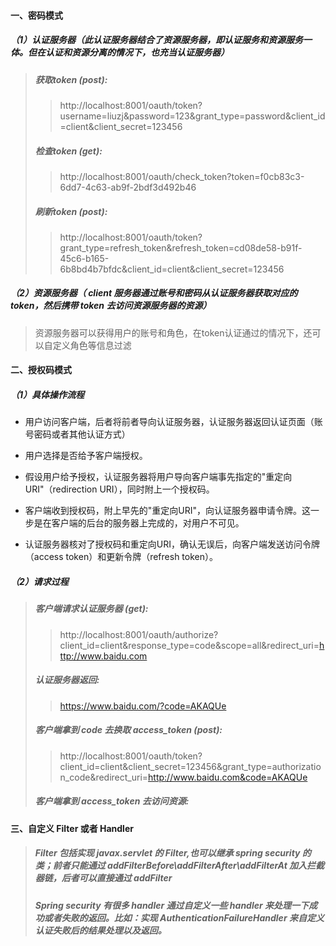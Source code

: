 #### 一、密码模式
##### （1）认证服务器（此认证服务器结合了资源服务器，即认证服务和资源服务一体。但在认证和资源分离的情况下，也充当认证服务器）
> ##### 获取token (post): 
>> http://localhost:8001/oauth/token?username=liuzj&password=123&grant_type=password&client_id=client&client_secret=123456
> ##### 检查token (get): 
>> http://localhost:8001/oauth/check_token?token=f0cb83c3-6dd7-4c63-ab9f-2bdf3d492b46
> ##### 刷新token (post):
>> http://localhost:8001/oauth/token?grant_type=refresh_token&refresh_token=cd08de58-b91f-45c6-b165-6b8bd4b7bfdc&client_id=client&client_secret=123456

##### （2）资源服务器（ client 服务器通过账号和密码从认证服务器获取对应的token，然后携带 token 去访问资源服务器的资源）
> 资源服务器可以获得用户的账号和角色，在token认证通过的情况下，还可以自定义角色等信息过滤

#### 二、授权码模式
##### （1）具体操作流程
- 用户访问客户端，后者将前者导向认证服务器，认证服务器返回认证页面（账号密码或者其他认证方式）

- 用户选择是否给予客户端授权。

- 假设用户给予授权，认证服务器将用户导向客户端事先指定的"重定向URI"（redirection URI），同时附上一个授权码。

- 客户端收到授权码，附上早先的"重定向URI"，向认证服务器申请令牌。这一步是在客户端的后台的服务器上完成的，对用户不可见。

- 认证服务器核对了授权码和重定向URI，确认无误后，向客户端发送访问令牌（access token）和更新令牌（refresh token）。
##### （2）请求过程
> ##### 客户端请求认证服务器 (get): 
>> http://localhost:8001/oauth/authorize?client_id=client&response_type=code&scope=all&redirect_uri=http://www.baidu.com
> ##### 认证服务器返回:
>> https://www.baidu.com/?code=AKAQUe
> ##### 客户端拿到 code 去换取 access_token (post):
>> http://localhost:8001/oauth/token?client_id=client&client_secret=123456&grant_type=authorization_code&redirect_uri=http://www.baidu.com&code=AKAQUe
> ##### 客户端拿到 access_token 去访问资源:
#### 三、自定义 Filter 或者 Handler
> ##### Filter 包括实现 javax.servlet 的 Filter,也可以继承 spring security 的类；前者只能通过 addFilterBefore\addFilterAfter\addFilterAt 加入拦截器链，后者可以直接通过 addFilter
> ##### Spring security 有很多 handler 通过自定义一些 handler 来处理一下成功或者失败的返回。比如：实现 AuthenticationFailureHandler 来自定义认证失败后的结果处理以及返回。